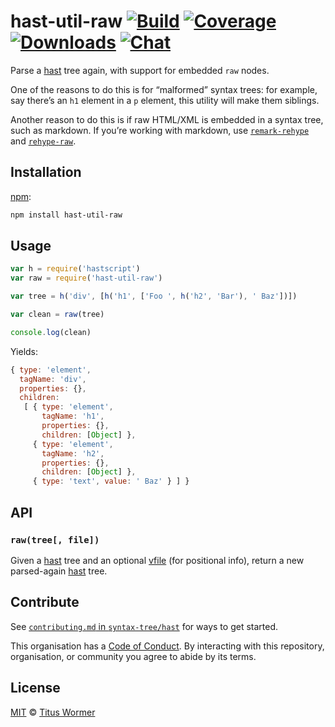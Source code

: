# hast-util-raw [![Build][build-badge]][build] [![Coverage][coverage-badge]][coverage] [![Downloads][downloads-badge]][downloads] [![Chat][chat-badge]][chat]

Parse a [hast][] tree again, with support for embedded `raw` nodes.

One of the reasons to do this is for “malformed” syntax trees: for
example, say there’s an `h1` element in a `p` element, this utility
will make them siblings.

Another reason to do this is if raw HTML/XML is embedded in a syntax
tree, such as markdown.  If you’re working with markdown, use
[`remark-rehype`][remark-rehype] and [`rehype-raw`][rehype-raw].

## Installation

[npm][]:

```bash
npm install hast-util-raw
```

## Usage

```javascript
var h = require('hastscript')
var raw = require('hast-util-raw')

var tree = h('div', [h('h1', ['Foo ', h('h2', 'Bar'), ' Baz'])])

var clean = raw(tree)

console.log(clean)
```

Yields:

```javascript
{ type: 'element',
  tagName: 'div',
  properties: {},
  children:
   [ { type: 'element',
       tagName: 'h1',
       properties: {},
       children: [Object] },
     { type: 'element',
       tagName: 'h2',
       properties: {},
       children: [Object] },
     { type: 'text', value: ' Baz' } ] }
```

## API

### `raw(tree[, file])`

Given a [hast][] tree and an optional [vfile][] (for positional info),
return a new parsed-again [hast][] tree.

## Contribute

See [`contributing.md` in `syntax-tree/hast`][contributing] for ways to get
started.

This organisation has a [Code of Conduct][coc].  By interacting with this
repository, organisation, or community you agree to abide by its terms.

## License

[MIT][license] © [Titus Wormer][author]

<!-- Definitions -->

[build-badge]: https://img.shields.io/travis/syntax-tree/hast-util-raw.svg

[build]: https://travis-ci.org/syntax-tree/hast-util-raw

[coverage-badge]: https://img.shields.io/codecov/c/github/syntax-tree/hast-util-raw.svg

[coverage]: https://codecov.io/github/syntax-tree/hast-util-raw

[downloads-badge]: https://img.shields.io/npm/dm/hast-util-raw.svg

[downloads]: https://www.npmjs.com/package/hast-util-raw

[chat-badge]: https://img.shields.io/badge/join%20the%20community-on%20spectrum-7b16ff.svg

[chat]: https://spectrum.chat/unified/rehype

[npm]: https://docs.npmjs.com/cli/install

[license]: license

[author]: https://wooorm.com

[hast]: https://github.com/syntax-tree/hast

[remark-rehype]: https://github.com/wooorm/remark-rehype

[rehype-raw]: https://github.com/wooorm/rehype-raw

[vfile]: https://github.com/vfile/vfile

[contributing]: https://github.com/syntax-tree/hast/blob/master/contributing.md

[coc]: https://github.com/syntax-tree/hast/blob/master/code-of-conduct.md
